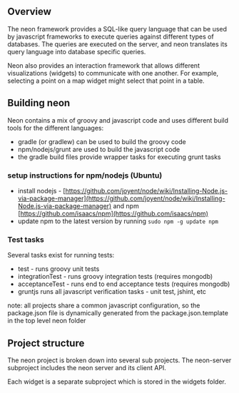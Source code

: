 ## Overview
The neon framework provides a SQL-like query language that can be used by javascript frameworks to execute queries
  against different types of databases. The queries are executed on the server, and neon translates its query language
  into database specific queries.

Neon also provides an interaction framework that allows different visualizations (widgets) to communicate with one
   another. For example, selecting a point on a map widget might select that point in a table.


## Building neon

Neon contains a mix of groovy and javascript code and uses different build tools for the different languages:

* gradle (or gradlew) can be used to build the groovy code
* npm/nodejs/grunt are used to build the javascript code
* the gradle build files provide wrapper tasks for executing grunt tasks

### setup instructions for npm/nodejs (Ubuntu)

* install nodejs - [https://github.com/joyent/node/wiki/Installing-Node.js-via-package-manager](https://github.com/joyent/node/wiki/Installing-Node.js-via-package-manager) and npm [https://github.com/isaacs/npm](https://github.com/isaacs/npm)
* update npm to the latest version by running `sudo npm -g update npm`

### Test tasks

Several tasks exist for running tests:

* test - runs groovy unit tests
* integrationTest - runs groovy integration tests (requires mongodb)
* acceptanceTest - runs end to end acceptance tests (requires mongodb)
* gruntjs runs all javascript verification tasks - unit test, jshint, etc


note: all projects share a common javascript configuration, so the package.json file is dynamically generated from the package.json.template in the top level neon folder

## Project structure

The neon project is broken down into several sub projects. The neon-server subproject includes the neon server and its client API.

Each widget is a separate subproject which is stored in the widgets folder.